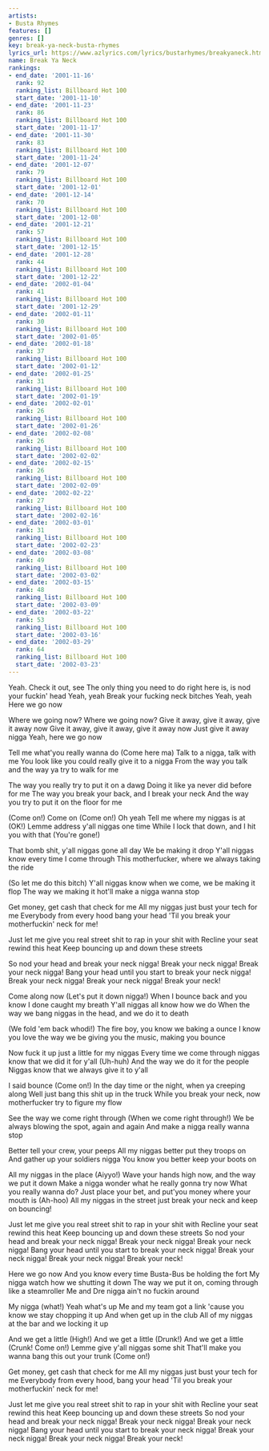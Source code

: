 ```yaml
---
artists:
- Busta Rhymes
features: []
genres: []
key: break-ya-neck-busta-rhymes
lyrics_url: https://www.azlyrics.com/lyrics/bustarhymes/breakyaneck.html
name: Break Ya Neck
rankings:
- end_date: '2001-11-16'
  rank: 92
  ranking_list: Billboard Hot 100
  start_date: '2001-11-10'
- end_date: '2001-11-23'
  rank: 86
  ranking_list: Billboard Hot 100
  start_date: '2001-11-17'
- end_date: '2001-11-30'
  rank: 83
  ranking_list: Billboard Hot 100
  start_date: '2001-11-24'
- end_date: '2001-12-07'
  rank: 79
  ranking_list: Billboard Hot 100
  start_date: '2001-12-01'
- end_date: '2001-12-14'
  rank: 70
  ranking_list: Billboard Hot 100
  start_date: '2001-12-08'
- end_date: '2001-12-21'
  rank: 57
  ranking_list: Billboard Hot 100
  start_date: '2001-12-15'
- end_date: '2001-12-28'
  rank: 44
  ranking_list: Billboard Hot 100
  start_date: '2001-12-22'
- end_date: '2002-01-04'
  rank: 41
  ranking_list: Billboard Hot 100
  start_date: '2001-12-29'
- end_date: '2002-01-11'
  rank: 30
  ranking_list: Billboard Hot 100
  start_date: '2002-01-05'
- end_date: '2002-01-18'
  rank: 37
  ranking_list: Billboard Hot 100
  start_date: '2002-01-12'
- end_date: '2002-01-25'
  rank: 31
  ranking_list: Billboard Hot 100
  start_date: '2002-01-19'
- end_date: '2002-02-01'
  rank: 26
  ranking_list: Billboard Hot 100
  start_date: '2002-01-26'
- end_date: '2002-02-08'
  rank: 26
  ranking_list: Billboard Hot 100
  start_date: '2002-02-02'
- end_date: '2002-02-15'
  rank: 26
  ranking_list: Billboard Hot 100
  start_date: '2002-02-09'
- end_date: '2002-02-22'
  rank: 27
  ranking_list: Billboard Hot 100
  start_date: '2002-02-16'
- end_date: '2002-03-01'
  rank: 31
  ranking_list: Billboard Hot 100
  start_date: '2002-02-23'
- end_date: '2002-03-08'
  rank: 49
  ranking_list: Billboard Hot 100
  start_date: '2002-03-02'
- end_date: '2002-03-15'
  rank: 48
  ranking_list: Billboard Hot 100
  start_date: '2002-03-09'
- end_date: '2002-03-22'
  rank: 53
  ranking_list: Billboard Hot 100
  start_date: '2002-03-16'
- end_date: '2002-03-29'
  rank: 64
  ranking_list: Billboard Hot 100
  start_date: '2002-03-23'
---
```


Yeah. Check it out, see
The only thing you need to do right here is, is nod your fuckin' head
Yeah, yeah
Break your fucking neck bitches
Yeah, yeah
Here we go now

Where we going now?
Where we going now?
Give it away, give it away, give it away now
Give it away, give it away, give it away now
Just give it away nigga
Yeah, here we go now

Tell me what'you really wanna do (Come here ma)
Talk to a nigga, talk with me
You look like you could really give it to a nigga
From the way you talk and the way ya try to walk for me

The way you really try to put it on a dawg
Doing it like ya never did before for me
The way you break your back, and I break your neck
And the way you try to put it on the floor for me

(Come on!) Come on (Come on!) Oh yeah
Tell me where my niggas is at (OK!)
Lemme address y'all niggas one time
While I lock that down, and I hit you with that (You're gone!)

That bomb shit, y'all niggas gone all day
We be making it drop
Y'all niggas know every time I come through
This motherfucker, where we always taking the ride

(So let me do this bitch)
Y'all niggas know when we come, we be making it flop
The way we making it hot'll make a nigga wanna stop

Get money, get cash that check for me
All my niggas just bust your tech for me
Everybody from every hood bang your head
'Til you break your motherfuckin' neck for me!

Just let me give you real street shit to rap in your shit with
Recline your seat rewind this heat
Keep bouncing up and down these streets

So nod your head and break your neck nigga!
Break your neck nigga!
Break your neck nigga!
Bang your head until you start to break your neck nigga!
Break your neck nigga!
Break your neck nigga!
Break your neck!

Come along now (Let's put it down nigga!)
When I bounce back and you know I done caught my breath
Y'all niggas all know how we do
When the way we bang niggas in the head, and we do it to death

(We fold 'em back whodi!) The fire boy, you know we baking a ounce
I know you love the way we be giving you the music, making you bounce

Now fuck it up just a little for my niggas
Every time we come through niggas know that we did it for y'all (Uh-huh)
And the way we do it for the people
Niggas know that we always give it to y'all

I said bounce (Come on!)
In the day time or the night, when ya creeping along
Well just bang this shit up in the truck
While you break your neck, now motherfucker try to figure my flow

See the way we come right through (When we come right through!)
We be always blowing the spot, again and again
And make a nigga really wanna stop

Better tell your crew, your peeps
All my niggas better put they troops on
And gather up your soldiers nigga
You know you better keep your boots on

All my niggas in the place (Aiyyo!)
Wave your hands high now, and the way we put it down
Make a nigga wonder what he really gonna try now
What you really wanna do?
Just place your bet, and put'you money where your mouth is (Ah-hoo)
All my niggas in the street just break your neck and keep on bouncing!

Just let me give you real street shit to rap in your shit with
Recline your seat rewind this heat
Keep bouncing up and down these streets
So nod your head and break your neck nigga!
Break your neck nigga!
Break your neck nigga!
Bang your head until you start to break your neck nigga!
Break your neck nigga!
Break your neck nigga!
Break your neck!

Here we go now
And you know every time Busta-Bus be holding the fort
My nigga watch how we shutting it down
The way we put it on, coming through like a steamroller
Me and Dre nigga ain't no fuckin around

My nigga (what!) Yeah what's up
Me and my team got a link 'cause you know we stay chopping it up
And when get up in the club
All of my niggas at the bar and we locking it up

And we get a little (High!) And we get a little (Drunk!)
And we get a little (Crunk! Come on!)
Lemme give y'all niggas some shit
That'll make you wanna bang this out your trunk (Come on!)

Get money, get cash that check for me
All my niggas just bust your tech for me
Everybody from every hood, bang your head
'Til you break your motherfuckin' neck for me!

Just let me give you real street shit to rap in your shit with
Recline your seat rewind this heat
Keep bouncing up and down these streets
So nod your head and break your neck nigga!
Break your neck nigga!
Break your neck nigga!
Bang your head until you start to break your neck nigga!
Break your neck nigga!
Break your neck nigga!
Break your neck!



